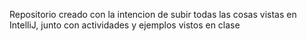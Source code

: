 Repositorio creado con la intencion de subir todas las cosas vistas en IntelliJ, junto con actividades y ejemplos vistos en clase
